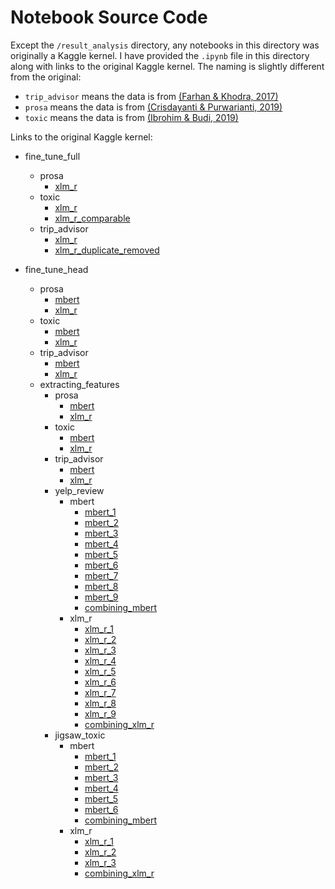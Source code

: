 # Notebook Source Code
Except the `/result_analysis` directory, any notebooks in this directory was originally a Kaggle kernel. I have provided the `.ipynb` file in this directory along with links to the original Kaggle kernel. The naming is slightly different from the original:
* `trip_advisor` means the data is from  [(Farhan & Khodra, 2017)](https://www.researchgate.net/publication/320832619_Sentiment-specific_word_embedding_for_Indonesian_sentiment_analysis)
* `prosa` means the data is from [(Crisdayanti & Purwarianti, 2019)](https://ieeexplore.ieee.org/abstract/document/8904199/)
* `toxic` means the data is from [(Ibrohim & Budi, 2019)](https://www.aclweb.org/anthology/W19-3506.pdf)


Links to the original Kaggle kernel: 
* fine_tune_full
    * prosa
        * [xlm_r](https://www.kaggle.com/ilhamfp31/indoxtc-fine-tune-full-prosa-xlm-r)
    * toxic
        * [xlm_r](https://www.kaggle.com/ilhamfp31/indoxtc-fine-tune-full-toxic-xlm-r-simpler)
        * [xlm_r_comparable](https://www.kaggle.com/ilhamfp31/indoxtc-fine-tune-full-toxic-xlm-r-comparable/)
    * trip_advisor
        * [xlm_r](https://www.kaggle.com/ilhamfp31/indoxtc-fine-tune-full-tripadvisor-xlm-r)
        * [xlm_r_duplicate_removed](https://www.kaggle.com/ilhamfp31/indoxtc-fine-tune-full-tripadvisor-xlm-r-dupli)

* fine_tune_head
    * prosa
        * [mbert](https://www.kaggle.com/ilhamfp31/indoxtc-fine-tune-head-prosa-mbert-all)
        * [xlm_r](https://www.kaggle.com/ilhamfp31/indoxtc-fine-tune-head-prosa-xlm-r-all)
    * toxic
        * [mbert](https://www.kaggle.com/ilhamfp31/indoxtc-fine-tune-head-toxic-mbert-all)
        * [xlm_r](https://www.kaggle.com/ilhamfp31/indoxtc-fine-tune-head-toxic-xlm-r-all)
    * trip_advisor
        * [mbert](https://www.kaggle.com/ilhamfp31/indoxtc-fine-tune-head-tripadvisor-mbert-all)
        * [xlm_r](https://www.kaggle.com/ilhamfp31/indoxtc-fine-tune-head-tripadvisor-xlm-r-all)
    * extracting_features
        * prosa
            * [mbert](https://www.kaggle.com/ilhamfp31/indoxtc-extracting-prosa-features-mbert)
            * [xlm_r](https://www.kaggle.com/ilhamfp31/indoxtc-extracting-prosa-features-xlm-r)
        * toxic
            * [mbert](https://www.kaggle.com/ilhamfp31/indoxtc-extracting-toxic-features-mbert)
            * [xlm_r](https://www.kaggle.com/ilhamfp31/indoxtc-extracting-toxic-features-xlm-r)
        * trip_advisor
            * [mbert](https://www.kaggle.com/ilhamfp31/indoxtc-extracting-tripadvisor-features-mbert)
            * [xlm_r](https://www.kaggle.com/ilhamfp31/indoxtc-extracting-tripadvisor-features-xlm-r)
        * yelp_review
            * mbert
                * [mbert_1](https://www.kaggle.com/ilhamfp31/indoxtc-extracting-yelp-features-mbert-1)
                * [mbert_2](https://www.kaggle.com/ilhamfp31/indoxtc-extracting-yelp-features-mbert-2)
                * [mbert_3](https://www.kaggle.com/ilhamfp31/indoxtc-extracting-yelp-features-mbert-3)
                * [mbert_4](https://www.kaggle.com/ilhamfp31/indoxtc-extracting-yelp-features-mbert-4)
                * [mbert_5](https://www.kaggle.com/ilhamfp31/indoxtc-extracting-yelp-features-mbert-5)
                * [mbert_6](https://www.kaggle.com/ilhamfp31/indoxtc-extracting-yelp-features-mbert-6)
                * [mbert_7](https://www.kaggle.com/ilhamfp31/indoxtc-extracting-yelp-features-mbert-7)
                * [mbert_8](https://www.kaggle.com/ilhamfp31/indoxtc-extracting-yelp-features-mbert-8)
                * [mbert_9](https://www.kaggle.com/ilhamfp31/indoxtc-extracting-yelp-features-mbert-9)
                * [combining_mbert](https://www.kaggle.com/ilhamfp31/indoxtc-combining-yelp-features-mbert)
            * xlm_r
                * [xlm_r_1](https://www.kaggle.com/ilhamfp31/indoxtc-extracting-yelp-features-xlm-r-1)
                * [xlm_r_2](https://www.kaggle.com/ilhamfp31/indoxtc-extracting-yelp-features-xlm-r-2)
                * [xlm_r_3](https://www.kaggle.com/ilhamfp31/indoxtc-extracting-yelp-features-xlm-r-3)
                * [xlm_r_4](https://www.kaggle.com/ilhamfp31/indoxtc-extracting-yelp-features-xlm-r-4)
                * [xlm_r_5](https://www.kaggle.com/ilhamfp31/indoxtc-extracting-yelp-features-xlm-r-5)
                * [xlm_r_6](https://www.kaggle.com/ilhamfp31/indoxtc-extracting-yelp-features-xlm-r-6)
                * [xlm_r_7](https://www.kaggle.com/ilhamfp31/indoxtc-extracting-yelp-features-xlm-r-7)
                * [xlm_r_8](https://www.kaggle.com/ilhamfp31/indoxtc-extracting-yelp-features-xlm-r-8)
                * [xlm_r_9](https://www.kaggle.com/ilhamfp31/indoxtc-extracting-yelp-features-xlm-r-9)
                * [combining_xlm_r](https://www.kaggle.com/ilhamfp31/indoxtc-combining-yelp-features-xlm-r)
        * jigsaw_toxic
            * mbert
                * [mbert_1](https://www.kaggle.com/ilhamfp31/indoxtc-extracting-toxic-en-features-mbert-1)
                * [mbert_2](https://www.kaggle.com/ilhamfp31/indoxtc-extracting-toxic-en-features-mbert-2)
                * [mbert_3](https://www.kaggle.com/ilhamfp31/indoxtc-extracting-toxic-en-features-mbert-3)
                * [mbert_4](https://www.kaggle.com/ilhamfp31/indoxtc-extracting-toxic-en-features-mbert-4)
                * [mbert_5](https://www.kaggle.com/ilhamfp31/indoxtc-extracting-toxic-en-features-mbert-5)
                * [mbert_6](https://www.kaggle.com/ilhamfp31/indoxtc-extracting-toxic-en-features-mbert-6)
                * [combining_mbert](https://www.kaggle.com/ilhamfp31/indoxtc-combining-toxic-en-features-mbert)
            * xlm_r
                * [xlm_r_1](https://www.kaggle.com/ilhamfp31/indoxtc-extracting-toxic-en-features-xlm-r-1)
                * [xlm_r_2](https://www.kaggle.com/ilhamfp31/indoxtc-extracting-toxic-en-features-xlm-r-2)
                * [xlm_r_3](https://www.kaggle.com/ilhamfp31/indoxtc-extracting-toxic-en-features-xlm-r-3)
                * [combining_xlm_r](https://www.kaggle.com/ilhamfp31/indoxtc-combining-toxic-en-features-xlm-r)

